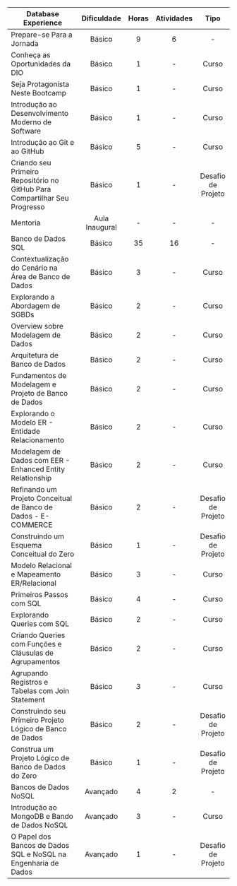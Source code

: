| Database Experience                                                        | Dificuldade | Horas | Atividades | Tipo               |
|----------------------------------------------------------------------------|:-----------:|:-----:|:----------:|:------------------:|
| Prepare-se Para a Jornada                                                  | Básico      | 9     | 6          | -                  |
| Conheça as Oportunidades da DIO                                            | Básico      | 1     | -          | Curso              |
| Seja Protagonista Neste Bootcamp                                           | Básico      | 1     | -          | Curso              |
| Introdução ao Desenvolvimento Moderno de Software                          | Básico      | 1     | -          | Curso              |
| Introdução ao Git e ao GitHub                                              | Básico      | 5     | -          | Curso              |
| Criando seu Primeiro Repositório no GitHub Para Compartilhar Seu Progresso | Básico      | 1     | -          | Desafio de Projeto |
| Mentoria | Aula Inaugural                                                  | -           | -     | -          | Live               |
| Banco de Dados SQL                                                         | Básico      | 35    | 16         | -                  |
| Contextualização do Cenário na Área de Banco de Dados                      | Básico      | 3     | -          | Curso              |
| Explorando a Abordagem de SGBDs                                            | Básico      | 2     | -          | Curso              |
| Overview sobre Modelagem de Dados                                          | Básico      | 2     | -          | Curso              |
| Arquitetura de Banco de Dados                                              | Básico      | 2     | -          | Curso              |
| Fundamentos de Modelagem e Projeto de Banco de Dados                       | Básico      | 2     | -          | Curso              |
| Explorando o Modelo ER - Entidade Relacionamento                           | Básico      | 2     | -          | Curso              |
| Modelagem de Dados com EER - Enhanced Entity Relationship                  | Básico      | 2     | -          | Curso              |
| Refinando um Projeto Conceitual de Banco de Dados - E-COMMERCE             | Básico      | 2     | -          | Desafio de Projeto |
| Construindo um Esquema Conceitual do Zero                                  | Básico      | 1     | -          | Desafio de Projeto |
| Modelo Relacional e Mapeamento ER/Relacional                               | Básico      | 3     | -          | Curso              |
| Primeiros Passos com SQL                                                   | Básico      | 4     | -          | Curso              |
| Explorando Queries com SQL                                                 | Básico      | 2     | -          | Curso              |
| Criando Queries com Funções e Cláusulas de Agrupamentos                    | Básico      | 2     | -          | Curso              |
| Agrupando Registros e Tabelas com Join Statement                           | Básico      | 3     | -          | Curso              |
| Construindo seu Primeiro Projeto Lógico de Banco de Dados                  | Básico      | 2     | -          | Desafio de Projeto |
| Construa um Projeto Lógico de Banco de Dados do Zero                       | Básico      | 1     | -          | Desafio de Projeto |
| Bancos de Dados NoSQL                                                      | Avançado    | 4     | 2          | -                  |
| Introdução ao MongoDB e Bando de Dados NoSQL                               | Avançado    | 3     | -          | Curso              |
| O Papel dos Bancos de Dados SQL e NoSQL na Engenharia de Dados             | Avançado    | 1     | -          | Desafio de Projeto |
